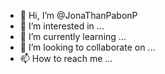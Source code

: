 - 👋 Hi, I’m @JonaThanPabonP
- 👀 I’m interested in ...
- 🌱 I’m currently learning ...
- 💞️ I’m looking to collaborate on ...
- 📫 How to reach me ...

<!---
JonaThanPabonP/JonaThanPabonP is a ✨ special ✨ repository because its `README.md` (this file) appears on your GitHub profile.
You can click the Preview link to take a look at your changes.
--->
